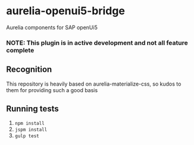 # aurelia-openui5-bridge


Aurelia components for SAP openUi5

### NOTE: This plugin is in active development and not all feature complete

## Recognition
This repository is heavily based on aurelia-materialize-css, so kudos to them for providing such a good basis


## Running tests
1. `npm install`
2. `jspm install`
3. `gulp test`
